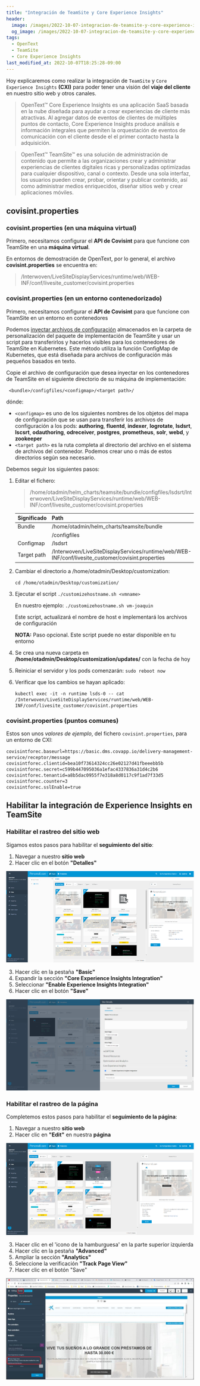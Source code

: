```yaml
---
title: "Integración de TeamSite y Core Experience Insights"
header:
  image: /images/2022-10-07-integracion-de-teamsite-y-core-experience-insights/core-experience-insights-dashboard-drill-down.png
  og_image: /images/2022-10-07-integracion-de-teamsite-y-core-experience-insights/core-experience-insights-dashboard-drill-down.png
tags:
  - OpenText
  - TeamSite 
  - Core Experience Insights
last_modified_at: 2022-10-07T18:25:28-09:00
---
```


Hoy explicaremos como realizar la integración de `TeamSite` y `Core Experience Insights` **(CXI)** para poder
tener una visión del **viaje del cliente** en nuestro sitio web y otros canales.

> OpenText™ Core Experience Insights es una aplicación SaaS basada en la nube diseñada
> para ayudar a crear experiencias de cliente más atractivas. Al agregar datos de 
> eventos de clientes de múltiples puntos de contacto, Core Experience Insights 
> produce análisis e información integrales que permiten la orquestación de 
> eventos de comunicación con el cliente desde el el primer contacto hasta la adquisición.

> OpenText™ TeamSite™ es una solución de administración de contenido que permite a 
> las organizaciones crear y administrar experiencias de clientes digitales ricas y 
> personalizadas optimizadas para cualquier dispositivo, canal o contexto. Desde una 
> sola interfaz, los usuarios pueden crear, probar, orientar y publicar contenido, así 
> como administrar medios enriquecidos, diseñar sitios web y crear aplicaciones móviles.


## covisint.properties

### covisint.properties (en una máquina virtual)

Primero, necesitamos configurar el **API de Covisint** para que funcione con TeamSite en una **máquina virtual**.

En entornos de demostración de OpenText, por lo general, el archivo **covisint.properties** se encuentra en:

> /Interwoven/LiveSiteDisplayServices/runtime/web/WEB-INF/conf/livesite_customer/covisint.properties

### covisint.properties (en un entorno contenedorizado)

Primero, necesitamos configurar el **API de Covisint** para que funcione con TeamSite en un entorno en contenedores

Podemos [inyectar archivos de configuración](https://webapp.opentext.com/piroot/wcts/v220200/wcts-cdg/en/html/jsframe.htm?inject-config-files) 
almacenados en la carpeta de personalización del paquete de implementación de TeamSite y usar un script para transferirlos y hacerlos visibles 
para los contenedores de TeamSite en Kubernetes. Este método utiliza la función ConfigMap de Kubernetes, que está diseñada para archivos de 
configuración más pequeños basados ​​en texto.

Copie el archivo de configuración que desea inyectar en los contenedores de TeamSite en el siguiente directorio de su máquina de implementación:

```
 <bundle>/configfiles/<configmap>/<target path>/
```

dónde:
 - `<configmap>` es uno de los siguientes nombres de los objetos del mapa de configuración que se usan para transferir los archivos 
    de configuración a los pods: **authoring**, **fluentd**, **indexer**, **logrotate**, **lsdsrt**, **lscsrt**, **odauthoring**, **odreceiver**, 
	**postgres**, **prometheus**, **solr**, **webd**, y **zookeeper**
 - `<target path>` es la ruta completa al directorio del archivo en el sistema de archivos del contenedor. Podemos crear uno o más de estos directorios según sea necesario.

Debemos seguir los siguientes pasos:

 1. Editar el fichero:  
    > /home/otadmin/helm_charts/teamsite/bundle/configfiles/lsdsrt/Interwoven/LiveSiteDisplayServices/runtime/web/WEB-INF/conf/livesite_customer/covisint.properties 

	| Significado | Path                                                                                               |
	|-------------|----------------------------------------------------------------------------------------------------|	
	| Bundle      | /home/otadmin/helm_charts/teamsite/bundle                                                          |
	|             | /configfiles                                                                                       |
	| Configmap   | /lsdsrt                                                                                            | 
	| Target path | /Interwoven/LiveSiteDisplayServices/runtime/web/WEB-INF/conf/livesite_customer/covisint.properties |
	
 2. Cambiar el directorio a /home/otadmin/Desktop/customization: 
    
	```
	cd /home/otadmin/Desktop/customization/
	```
	
 3. Ejecutar el script `./customizehostname.sh <vmname>`
 
    En nuestro ejemplo: `./customizehostname.sh vm-joaquin`
	
	Este script, actualizará el nombre de host e implementará los archivos de configuración
	
	**NOTA:** Paso opcional. Este script puede no estar disponible en tu entorno
	
 4. Se crea una nueva carpeta  en **/home/otadmin/Desktop/customization/updates/** con la fecha de hoy
 
 5. Reiniciar el servidor y los pods comenzarán: `sudo reboot now`
 
 6. Verificar que los cambios se hayan aplicado:

    ```
	kubectl exec -it -n runtime lsds-0 -- cat /Interwoven/LiveSiteDisplayServices/runtime/web/WEB-INF/conf/livesite_customer/covisint.properties
    ```

### covisint.properties (puntos comunes)

Estos son unos *valores de ejemplo*, del fichero `covisint.properties`, para un entorno de CXI:

```script
covisintforec.baseurl=https://basic.dms.covapp.io/delivery-management-service/receptor/message
covisintforec.clientid=bea10f73614324cc26e02127d41fbeeebb5b                      
covisintforec.secret=c599b447095036a1efac4337836a31d4c2b6
covisintforec.tenantid=a8b5dac0955f7e318a8d0117c9f1ad7f33d5
covisintforec.counter=3
covisintforec.sslEnable=true
``` 

## Habilitar la integración de Experience Insights en TeamSite 

### Habilitar el rastreo del  sitio web

Sigamos estos pasos para habilitar el **seguimiento del sitio**:

 1. Navegar a nuestro **sitio web**
 2. Hacer clic en el botón **"Detalles"**

![Habilitar rastreo de sitios en TeamSite](/images/2022-10-07-integracion-de-teamsite-y-core-experience-insights/teamsite-enable-site-tracking.png)

 3. Hacer clic en la pestaña **"Basic"**
 4. Expandir la sección **"Core Experience Insights Integration"**
 5. Seleccionar **"Enable Experience Insights Integration"**
 6. Hacer clic en el botón **"Save"**

![Habilitar la integración con Core Experience Insights](/images/2022-10-07-integracion-de-teamsite-y-core-experience-insights/teamsite-enable-experience-insights-integration.png)

### Habilitar el rastreo de la página

Completemos estos pasos para habilitar el **seguimiento de la página**:
 1. Navegar a nuestro **sitio web**
 2. Hacer clic en **"Edit"** en nuestra **página**
 
![TeamSite - editar página](/images/2022-10-07-integracion-de-teamsite-y-core-experience-insights/teamsite-edit-page.png)

 3. Hacer clic en el 'icono de la hamburguesa' en la parte superior izquierda
 4. Hacer clic en la pestaña **"Advanced"**
 5. Ampliar la sección **"Analytics"**
 6. Seleccione la verificación **"Track Page View"**
 7. Hacer clic en el botón "Save"
 
![TeamSite - habilitar el seguimiento de la página](/images/2022-10-07-integracion-de-teamsite-y-core-experience-insights/teamsite-track-page-view.jpg)
 